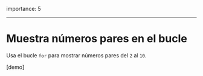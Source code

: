 importance: 5

---

# Muestra números pares en el bucle

Usa el bucle `for` para mostrar números pares del `2` al `10`.

[demo]
